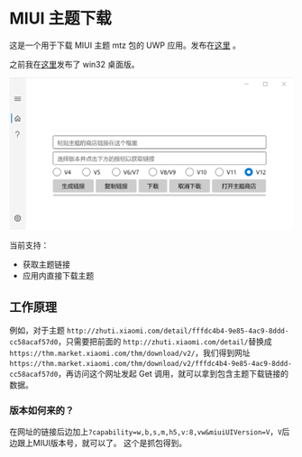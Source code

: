 # MIUI 主题下载

这是一个用于下载 MIUI 主题 mtz 包的 UWP 应用。发布在[这里](https://www.microsoft.com/store/productId/9N12V6XN5PRG) 。

之前我在[这里](https://github.com/BDZNH/MIUI-Theme-Download-Link-Generator)发布了 win32 桌面版。

![](picture/home.png)

当前支持：

 - 获取主题链接
 - 应用内直接下载主题

## 工作原理
例如，对于主题 `http://zhuti.xiaomi.com/detail/fffdc4b4-9e85-4ac9-8ddd-cc58acaf57d0`，只需要把前面的 `http://zhuti.xiaomi.com/detail/`替换成`https://thm.market.xiaomi.com/thm/download/v2/`，我们得到网址`https://thm.market.xiaomi.com/thm/download/v2/fffdc4b4-9e85-4ac9-8ddd-cc58acaf57d0`，再访问这个网址发起 Get 调用，就可以拿到包含主题下载链接的数据。

### 版本如何来的？
在网址的链接后边加上`?capability=w,b,s,m,h5,v:8,vw&miuiUIVersion=V`，`V`后边跟上MIUI版本号，就可以了。 这个是抓包得到。
